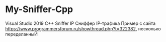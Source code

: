 # My-Sniffer-Cpp
Visual Studio 2019 C++
Sniffer IP
Сниффер IP-трафика
Пример с сайта https://www.programmersforum.ru/showthread.php?t=322382, несколько переделанныЙ
